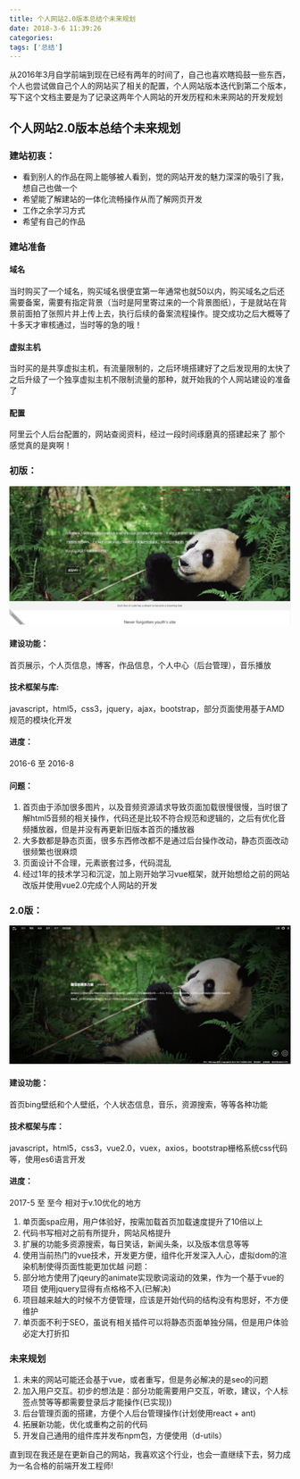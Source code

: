 ```yaml
---
title: 个人网站2.0版本总结个未来规划
date: 2018-3-6 11:39:26
categories:
tags: ['总结']
---
```


从2016年3月自学前端到现在已经有两年的时间了，自己也喜欢瞎捣鼓一些东西，个人也尝试做自己个人的网站买了相关的配置，个人网站版本迭代到第二个版本，写下这个文档主要是为了记录这两年个人网站的开发历程和未来网站的开发规划
<!-- more -->
## 个人网站2.0版本总结个未来规划
### 建站初衷：
- 看到别人的作品在网上能够被人看到，觉的网站开发的魅力深深的吸引了我，想自己也做一个
- 希望能了解建站的一体化流畅操作从而了解网页开发
- 工作之余学习方式
- 希望有自己的作品

### 建站准备
#### 域名
当时购买了一个域名，购买域名很便宜第一年通常也就50以内，购买域名之后还需要备案，需要有指定背景（当时是阿里寄过来的一个背景图纸），于是就站在背景前面拍了张照片并上传上去，执行后续的备案流程操作。提交成功之后大概等了十多天才审核通过，当时等的急的哦！
#### 虚拟主机
当时买的是共享虚拟主机，有流量限制的，之后环境搭建好了之后发现用的太快了之后升级了一个独享虚拟主机不限制流量的那种，就开始我的个人网站建设的准备了
#### 配置
阿里云个人后台配置的，网站查阅资料，经过一段时间琢磨真的搭建起来了 那个感觉真的是爽啊！


### 初版：
![v1.0](个人网站2-0版本总结个未来规划/html1.0.jpg)
#### 建设功能：
首页展示，个人页信息，博客，作品信息，个人中心（后台管理），音乐播放
#### 技术框架与库:
javascript，html5，css3，jquery，ajax，bootstrap，部分页面使用基于AMD规范的模块化开发
#### 进度：
2016-6 至 2016-8
#### 问题：
1. 首页由于添加很多图片，以及音频资源请求导致页面加载很慢很慢，当时很了解html5音频的相关操作，代码还是比较不符合规范和逻辑的，之后有优化音频播放器，但是并没有再更新旧版本首页的播放器
2. 大多数都是静态页面，很多东西修改都不是通过后台操作改动，静态页面改动很频繁也很麻烦
3. 页面设计不合理，元素嵌套过多，代码混乱
4. 经过1年的技术学习和沉淀，加上刚开始学习vue框架，就开始想给之前的网站改版并使用vue2.0完成个人网站的开发

### 2.0版：
![v1.0](个人网站2-0版本总结个未来规划/html2.0.jpg)
#### 建设功能：
首页bing壁纸和个人壁纸，个人状态信息，音乐，资源搜索，等等各种功能
#### 技术框架与库：
javascript，html5，css3，vue2.0，vuex，axios，bootstrap栅格系统css代码等，使用es6语言开发
#### 进度：
2017-5 至 至今
相对于v.10优化的地方
1. 单页面spa应用，用户体验好，按需加载首页加载速度提升了10倍以上
2. 代码书写相对之前有所提升，网站风格提升
3. 扩展的功能多资源搜索，每日笑话，新闻头条，以及版本信息等等
4. 使用当前热门的vue技术，开发更方便，组件化开发深入人心，虚拟dom的渲染机制使得页面性能更加优越
问题：
1. 部分地方使用了jqeury的animate实现歌词滚动的效果，作为一个基于vue的项目 使用jquery显得有点格格不入(已解决)
2. 项目越来越大的时候不方便管理，应该是开始代码的结构没有构思好，不方便维护
3. 单页面不利于SEO，虽说有相关插件可以将静态页面单独分隔，但是用户体验必定大打折扣

### 未来规划
1. 未来的网站可能还会基于vue，或者重写，但是务必解决的是seo的问题
2. 加入用户交互。初步的想法是：部分功能需要用户交互，听歌，建议，个人标签点赞等等都需要登录后才能操作(已实现))
3. 后台管理页面的搭建，方便个人后台管理操作(计划使用react + ant)
4. 拓展新功能，优化或重构之前的代码
5. 开发自己通用的组件库并发布npm包，方便使用（d-utils）

直到现在我还是在更新自己的网站，我喜欢这个行业，也会一直继续下去，努力成为一名合格的前端开发工程师!
